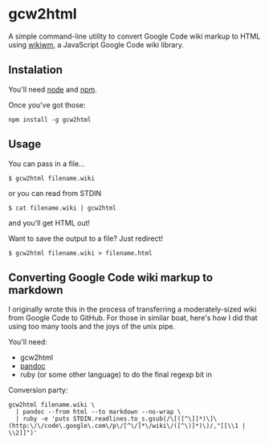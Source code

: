 # gcw2html

A simple command-line utility to convert Google Code wiki markup to HTML
using [wikiwm](http://code.google.com/p/wikiwym/), a JavaScript Google Code wiki
library. 

## Instalation

You'll need [node](http://nodejs.org/) and [npm](http://npmjs.org). 

Once you've got those:

    npm install -g gcw2html

## Usage

You can pass in a file...

    $ gcw2html filename.wiki

or you can read from STDIN

    $ cat filename.wiki | gcw2html

and you'll get HTML out!

Want to save the output to a file? Just redirect!

    $ gcw2html filename.wiki > filename.html


## Converting Google Code wiki markup to __markdown__

I originally wrote this in the process of transferring a moderately-sized
wiki from Google Code to GitHub. For those in similar boat, here's how I
did that using too many tools and the joys of the unix pipe.

You'll need:

  * gcw2html
  * [pandoc](http://johnmacfarlane.net/pandoc/installing.html)
  * ruby (or some other language) to do the final regexp bit in

Conversion party:

    gcw2html filename.wiki \
      | pandoc --from html --to markdown --no-wrap \
      | ruby -e 'puts STDIN.readlines.to_s.gsub(/\[([^\]]*)\]\(http:\/\/code\.google\.com\/p\/[^\/]*\/wiki\/([^\)]*)\)/,"[[\\1 | \\2]]")'


